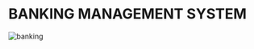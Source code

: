 # BANKING MANAGEMENT SYSTEM

![banking](https://user-images.githubusercontent.com/101571637/160293617-15ba59f2-bde8-4847-bebc-38b41b70ba27.jpg)
